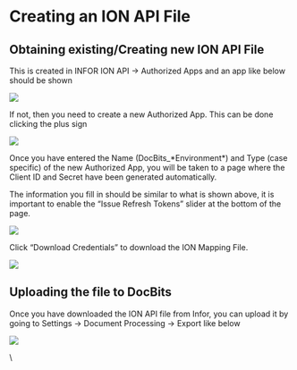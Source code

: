 # Creating an ION API File

## Obtaining existing/Creating new ION API File

This is created in INFOR ION API → Authorized Apps and an app like below should be shown

![](https://lh7-us.googleusercontent.com/Lpl5VZkrSk9u04C7SWTmfDVbQpRTxSMEE3i2S2Ry\_TDZ9mYJMt6UkzTPw5ApaVIEhzpUmpnffntqXowMlhib8LqIRWgpEYlepZlPyqGFNTTn7z--owAFltp9YfD1Si1SbAAX0c0EHvKrIkb0kK1GboQ)

If not, then you need to create a new Authorized App. This can be done clicking the plus sign

![](https://lh7-us.googleusercontent.com/y0G9v9WfKlQWCkMy7wmNp59PpUr9AOecJy5zThtVJ5rh09eyH1WkheONuNciZ1pj7-nHKpFSSUjuzYcCe3xE9qrZZcl3IEKeqUWn9h0LSQIF4WJhNDwM9xLaSYskDO4ci2qi3zXPLLl\_nPX8GL2UTK4)

Once you have entered the Name (DocBits\_\*Environment\*) and Type (case specific) of the new Authorized App, you will be taken to a page where the Client ID and Secret have been generated automatically.

The information you fill in should be similar to what is shown above, it is important to enable the “Issue Refresh Tokens” slider at the bottom of the page.

![](https://lh7-us.googleusercontent.com/FevNa7kQ-rCicUxacuCe7m4XHsLOsYYCRq4JAQ3xDTYPxfq3mg5m2BwWF8iz7ASdNS93sgc1t8gJvnNupCDzQPbUu1NpCu4MHxKGBi6OtyDs7ep2TrsaP3gEXHgMsKzHVQ6JbNc2exbdJ41l\_0a7SCA)

Click “Download Credentials” to download the ION Mapping File.

![](https://lh7-us.googleusercontent.com/rf0BjR-d15LYj98tRJbMClAqtKAqhQdChgsxKS2Ndl-qhquZELEK66WjREvqDcCCj2UlZYK1i-ntNMtzrN\_Kpv1572tqMvWEld8tBDlAzuqz9ocXssiGXFCRnbyH2baWOiBH\_27cpVV3vFUP\_5CJ1xI)

## Uploading the file to DocBits

Once you have downloaded the ION API file from Infor, you can upload it by going to Settings → Document Processing → Export like below

![](https://lh7-us.googleusercontent.com/ONyqYFVhCO3PTyBM6Y-OLrwdXGSQgYBoq4M-7Uof7XKjNhYvemhbjtjcgT4mKZ2-dVc4TWkesSgOWwXGf\_a4xLj0X27Y7ZloQSwTD0ey1yIUBNkkvcTX8rf6l24ljltClVoVCJlUWsyVxmzMhWdLDnI)

\

